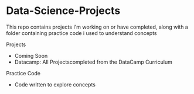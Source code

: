 # Data-Science-Projects
This repo contains projects I'm working on or have completed, along with a folder containing practice code i used to understand concepts

Projects
- Coming Soon
- Datacamp: All Projectscompleted from the DataCamp Curriculum


Practice Code
- Code written to explore concepts 
